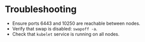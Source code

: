 # Troubleshooting

- Ensure ports 6443 and 10250 are reachable between nodes.
- Verify that swap is disabled: `swapoff -a`.
- Check that `kubelet` service is running on all nodes.
